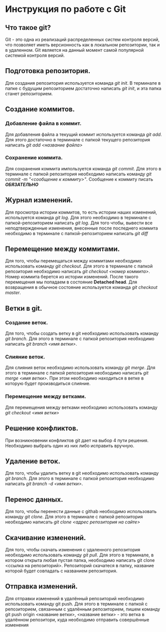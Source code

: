 # Инструкция по работе с Git

## Что такое git?
Git - это одна из реализаций распределенных систем контроля версий, что позволяет иметь версионность как в локальном репозитории, так и в удаленном. Git является на данный момент самой популярной системой контроля версий. 

## Подготовка репозитория.
Для создания репозитория используется команда *git init*. В терминале в папке с будущим репозиторием достаточно написать *git init*, и эта папка станет репозиторием.

## Создание коммитов.

### Добавление файла в коммит.
Для добавления файла а текущий коммит используется команда *git add*. Для этого достаточно в терминале с папкой текущего репозитория написать *git add <название файла>*

### Сохранение коммита.
Для сохранения коммита импользуется команда *git commit*. Для этого в терминале с папкой репозитория необходимо написать команду *git commit -m "<сообщение к коммиту>"*. Сообщение к коммиту писать ***ОБЯЗАТЕЛЬНО***

## Журнал изменений.
Для просмотра истории коммитов, то есть истории наших изменений, используется команда *git log*. Для этого необходимо в терминале с папкой-репозиторием написать *git log*.
Для того чтобы, вывести все неподтвержденные изменения, внесенные после последнего коммита необходимо в терминале с папкой-репозиторием написать *git diff*

## Перемещение между коммитами.
Для того, чтобы перемещаться между коммитами необходимо использовать команду *git checkout*. Для этого в терминале с папкой репозитория необходимо написать *git checkout <номер коммита>*. Номер коммита берется из истории изменений. После такого перемещения мы попадаем в состояние **Detached head**. Для возвращения в обычное состояние используется команда *git checkout master*.

## Ветки в git.

### Создание веток.
Для того, чтобы создать ветку в git необходимо использовать команду *git branch*. Для этого в терминале с папкой репозитория необходимо написать *git branch <имя ветки>*.

### Слияние веток.
Для слияния веток необходимо использовать команду *git merge*. Для этого в терминале с папкой репозитория необходимо написать *git merge <имя ветки>*. При этом необходимо находиться в ветке в которую будет производиться слияние.

### Перемещение между ветками.
Для перемещения между ветками необходимо использовать команду *git checkout <имя ветки>*

## Решение конфликтов.
При возникновении конфликтов git дает на выбор 4 пути решения. Необходимо выбрать один из них либо исправить вручную.

## Удаление веток.
Для того, чтобы удалить ветку в git необходимо использовать команду *git branch*. Для этого в терминале с папкой репозитория необходимо написать *git branch -d <имя ветки>*.

## Перенос данных.
Для того, чтобы перенести данные с githab необходимо использовать команду *git clone*. Для этого в терминале с папкой репозитория необходимо написать *git clone <адрес репозитория на сайте>*

## Скачивание изменений.
Для того, чтобы скачать изменения с удаленного репозитория необходимо использовать команду *git pull*. Для этого в терминале, в котором открыта любая пустая папка, необходимо написать git clone <ссылка на репозиторий>. Репозиторий скачатеся в папку, название которой будет совпадать с названием репозитория.

## Отправка изменений.
Для отправки изменений в удалённый репозиторий необходимо использовать команду git push. Для этого в терминале с папкой с репозиторием, связанным с удалённым репозиторием, пишем команду git push origin <название ветки>, <название ветки> - это ветка в удалённом репозитори, куда необходимо отправить совершённые изменения
